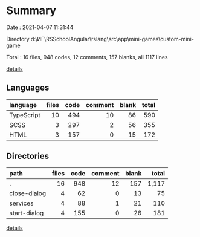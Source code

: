 # Summary

Date : 2021-04-07 11:31:44

Directory d:\ИГ\RSSchoolAngular\rslang\src\app\mini-games\custom-mini-game

Total : 16 files,  948 codes, 12 comments, 157 blanks, all 1117 lines

[details](details.md)

## Languages
| language | files | code | comment | blank | total |
| :--- | ---: | ---: | ---: | ---: | ---: |
| TypeScript | 10 | 494 | 10 | 86 | 590 |
| SCSS | 3 | 297 | 2 | 56 | 355 |
| HTML | 3 | 157 | 0 | 15 | 172 |

## Directories
| path | files | code | comment | blank | total |
| :--- | ---: | ---: | ---: | ---: | ---: |
| . | 16 | 948 | 12 | 157 | 1,117 |
| close-dialog | 4 | 62 | 0 | 13 | 75 |
| services | 4 | 88 | 1 | 21 | 110 |
| start-dialog | 4 | 155 | 0 | 26 | 181 |

[details](details.md)